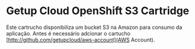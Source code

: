 # Getup Cloud OpenShift S3 Cartridge

Este cartrucho disponibiliza um bucket S3 na Amazon para consumo da aplicação.
Antes é necessário adcionar o cartucho [http://github.com/getupcloud/aws-account](AWS Account).
